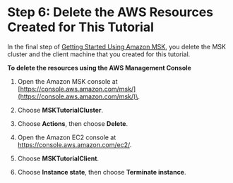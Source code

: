 # Step 6: Delete the AWS Resources Created for This Tutorial<a name="delete-cluster"></a>

In the final step of [Getting Started Using Amazon MSK](getting-started.md), you delete the MSK cluster and the client machine that you created for this tutorial\.

**To delete the resources using the AWS Management Console**

1. Open the Amazon MSK console at [https://console.aws.amazon.com/msk/](https://console.aws.amazon.com/msk/)\.

1. Choose **MSKTutorialCluster**\.

1. Choose **Actions**, then choose **Delete**\.

1. Open the Amazon EC2 console at [https://console\.aws\.amazon\.com/ec2/](https://console.aws.amazon.com/ec2/)\.

1. Choose **MSKTutorialClient**\.

1. Choose **Instance state**, then choose **Terminate instance**\.